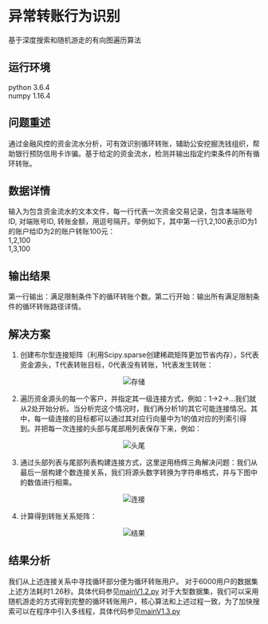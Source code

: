 # 异常转账行为识别
基于深度搜索和随机游走的有向图遍历算法

## 运行环境
python 3.6.4<br>
numpy 1.16.4

## 问题重述
通过金融风控的资金流水分析，可有效识别循环转账，辅助公安挖掘洗钱组织，帮助银行预防信用卡诈骗。基于给定的资金流水，检测并输出指定约束条件的所有循环转账。

## 数据详情
输入为包含资金流水的文本文件，每一行代表一次资金交易记录，包含本端账号ID, 对端账号ID, 转账金额，用逗号隔开。举例如下，其中第一行1,2,100表示ID为1的账户给ID为2的账户转账100元：
<br>1,2,100<br>
1,3,100

## 输出结果
第一行输出：满足限制条件下的循环转账个数。第二行开始：输出所有满足限制条件的循环转账路径详情。

## 解决方案
1. 创建布尔型连接矩阵（利用Scipy.sparse创建稀疏矩阵更加节省内存），S代表资金源头，T代表转账目标，0代表没有转账，1代表发生转账：

<div align=center><img src="https://github.com/wzy6642/Identification-of-Abnormal-Transfer-Behavior/blob/master/img/存储.JPG" alt="存储"/></div>

2. 遍历资金源头的每一个客户，并指定其一级连接方式，例如：1->2->…我们就从2处开始分析。当分析完这个情况时，我们再分析1的其它可能连接情况。其中，每一级连接的目标都可以通过其对应行向量中为1的值对应的列索引得到。并把每一次连接的头部与尾部用列表保存下来，例如：

<div align=center><img src="https://github.com/wzy6642/Identification-of-Abnormal-Transfer-Behavior/blob/master/img/头尾.JPG" alt="头尾"/></div>

3. 通过头部列表与尾部列表构建连接方式，这里逆用杨辉三角解决问题：我们从最后一层构建个数连接关系，我们将源头数字转换为字符串格式，并与下图中的数值进行相乘。

<div align=center><img src="https://github.com/wzy6642/Identification-of-Abnormal-Transfer-Behavior/blob/master/img/连接.JPG" alt="连接"/></div>

4. 计算得到转账关系矩阵：

<div align=center><img src="https://github.com/wzy6642/Identification-of-Abnormal-Transfer-Behavior/blob/master/img/结果.JPG" alt="结果"/></div>

## 结果分析
我们从上述连接关系中寻找循环部分便为循环转账用户。
对于6000用户的数据集上述方法耗时1.26秒。具体代码参见[mainV1.2.py]()
对于大型数据集，我们可以采用随机游走的方式得到完整的循环转账用户，核心算法和上述过程一致，为了加快搜索可以在程序中引入多线程，具体代码参见[mainV1.3.py]()
